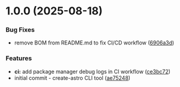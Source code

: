 # 1.0.0 (2025-08-18)


### Bug Fixes

* remove BOM from README.md to fix CI/CD workflow ([6906a3d](https://github.com/PamanAleph/create-astro/commit/6906a3dfc070944f7a81ad24010c3d13374d3bf3))


### Features

* **ci:** add package manager debug logs in CI workflow ([ce3bc72](https://github.com/PamanAleph/create-astro/commit/ce3bc721038fc323f7bc202439906ca54f23e6f2))
* initial commit - create-astro CLI tool ([ae75248](https://github.com/PamanAleph/create-astro/commit/ae752480970a884f9b361408eb159a83494423a8))
